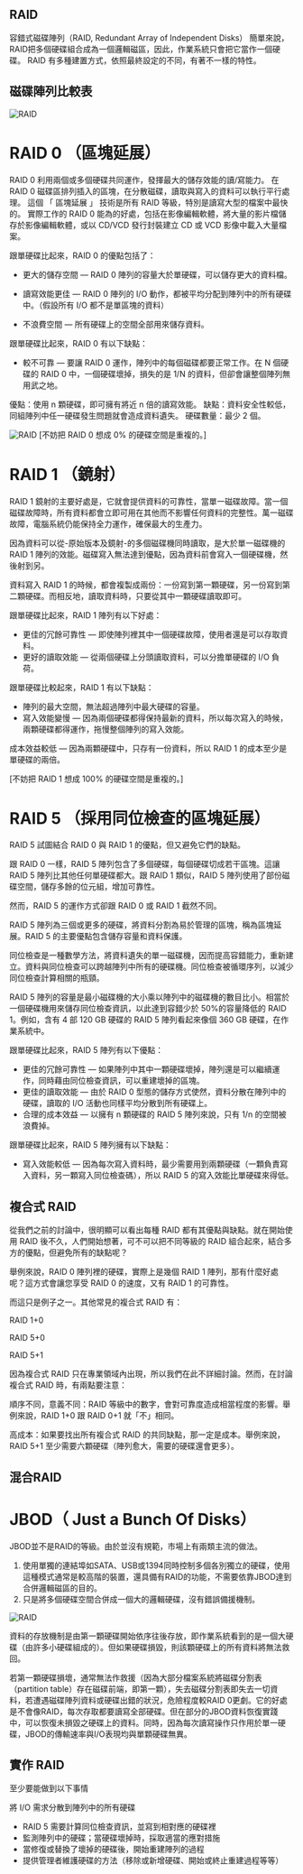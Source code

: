 ## RAID
容錯式磁碟陣列（RAID, Redundant Array of Independent Disks）
簡單來說，RAID把多個硬碟組合成為一個邏輯磁區，因此，作業系統只會把它當作一個硬碟。
RAID 有多種建置方式，依照最終設定的不同，有著不一樣的特性。

## 磁碟陣列比較表
![RAID](http://7.blog.xuite.net/7/c/f/f/235965372/blog_3098629/txt/189424118/0.jpg)


# RAID 0 （區塊延展）

RAID 0 利用兩個或多個硬碟共同運作，發揮最大的儲存效能的讀/寫能力。
在 RAID 0 磁碟區排列插入的區塊，在分散磁碟，讀取與寫入的資料可以執行平行處理。
這個 「 區塊延展 」 技術是所有 RAID 等級，特別是讀寫大型的檔案中最快的。
實際工作的 RAID 0 能為的好處，包括在影像編輯軟體，將大量的影片檔儲存於影像編輯軟體，或以 CD/VCD 發行封裝建立 CD 或 VCD 影像中載入大量檔案。

跟單硬碟比起來，RAID 0 的優點包括了：

- 更大的儲存空間 — RAID 0 陣列的容量大於單硬碟，可以儲存更大的資料檔。

- 讀寫效能更佳 — RAID 0 陣列的 I/O 動作，都被平均分配到陣列中的所有硬碟中。（假設所有 I/O 都不是單區塊的資料）

- 不浪費空間 — 所有硬碟上的空間全部用來儲存資料。

跟單硬碟比起來，RAID 0 有以下缺點：

- 較不可靠 — 要讓 RAID 0 運作，陣列中的每個磁碟都要正常工作。在 N 個硬碟的 RAID 0 中，一個硬碟壞掉，損失的是 1/N 的資料，但卻會讓整個陣列無用武之地。

優點：使用 n 顆硬碟，即可擁有將近 n 倍的讀寫效能。
缺點：資料安全性較低，同組陣列中任一硬碟發生問題就會造成資料遺失。
硬碟數量：最少 2 個。

![RAID](http://www.intel.com/content/dam/support/us/en/images/chipsets/imsm/sb/img/raid2.jpg)
[不妨把 RAID 0 想成 0% 的硬碟空間是重複的。]

# RAID 1 （鏡射）
RAID 1 鏡射的主要好處是，它就會提供資料的可靠性，當單一磁碟故障。當一個磁碟故障時，所有資料都會立即可用在其他而不影響任何資料的完整性。萬一磁碟故障，電腦系統仍能保持全力運作，確保最大的生產力。

因為資料可以從-原始版本及鏡射-的多個磁碟機同時讀取，是大於單一磁碟機的 RAID 1 陣列的效能。磁碟寫入無法達到優點，因為資料前會寫入一個硬碟機，然後射到另。

資料寫入 RAID 1 的時候，都會複製成兩份：一份寫到第一顆硬碟，另一份寫到第二顆硬碟。而相反地，讀取資料時，只要從其中一顆硬碟讀取即可。

跟單硬碟比起來，RAID 1 陣列有以下好處：

- 更佳的冗餘可靠性 — 即使陣列裡其中一個硬碟故障，使用者還是可以存取資料。
- 更好的讀取效能 — 從兩個硬碟上分頭讀取資料，可以分擔單硬碟的 I/O 負荷。

跟單硬碟比較起來，RAID 1 有以下缺點：

- 陣列的最大空間，無法超過陣列中最大硬碟的容量。
- 寫入效能變慢 — 因為兩個硬碟都得保持最新的資料，所以每次寫入的時候，兩顆硬碟都得運作，拖慢整個陣列的寫入效能。

成本效益較低 — 因為兩顆硬碟中，只存有一份資料，所以 RAID 1 的成本至少是單硬碟的兩倍。

[不妨把 RAID 1 想成 100% 的硬碟空間是重複的。]

# RAID 5 （採用同位檢查的區塊延展）
RAID 5 試圖結合 RAID 0 與 RAID 1 的優點，但又避免它們的缺點。

跟 RAID 0 一樣，RAID 5 陣列包含了多個硬碟，每個硬碟切成若干區塊。這讓 RAID 5 陣列比其他任何單硬碟都大。跟 RAID 1 類似，RAID 5 陣列使用了部份磁碟空間，儲存多餘的位元組，增加可靠性。

然而，RAID 5 的運作方式卻跟 RAID 0 或 RAID 1 截然不同。

RAID 5 陣列為三個或更多的硬碟，將資料分割為易於管理的區塊，稱為區塊延展。RAID 5 的主要優點包含儲存容量和資料保護。

同位檢查是一種數學方法，將資料遺失的單一磁碟機，因而提高容錯能力，重新建立。資料與同位檢查可以跨越陣列中所有的硬碟機。同位檢查被循環序列，以減少同位檢查計算相關的瓶頸。

RAID 5 陣列的容量是最小磁碟機的大小乘以陣列中的磁碟機的數目比小。相當於一個硬碟機用來儲存同位檢查資訊，以此達到容錯少於 50%的容量降低的 RAID 1。例如，含有 4 部 120 GB 硬碟的 RAID 5 陣列看起來像個 360 GB 硬碟，在作業系統中。

跟單硬碟比起來，RAID 5 陣列有以下優點：

- 更佳的冗餘可靠性 — 如果陣列中其中一顆硬碟壞掉，陣列還是可以繼續運作，同時藉由同位檢查資訊，可以重建壞掉的區塊。
- 更佳的讀取效能 — 由於 RAID 0 型態的儲存方式使然，資料分散在陣列中的硬碟，讀取的 I/O 活動也同樣平均分散到所有硬碟上。
- 合理的成本效益 — 以擁有 n 顆硬碟的 RAID 5 陣列來說，只有 1/n 的空間被浪費掉。

跟單硬碟比起來，RAID 5 陣列擁有以下缺點：

- 寫入效能較低 — 因為每次寫入資料時，最少需要用到兩顆硬碟（一顆負責寫入資料，另一顆寫入同位檢查碼），所以 RAID 5 的寫入效能比單硬碟來得低。

## 複合式 RAID

從我們之前的討論中，很明顯可以看出每種 RAID 都有其優點與缺點。就在開始使用 RAID 後不久，人們開始想著，可不可以把不同等級的 RAID 組合起來，結合多方的優點，但避免所有的缺點呢？

舉例來說，RAID 0 陣列裡的硬碟，實際上是幾個 RAID 1 陣列，那有什麼好處呢？這方式會讓您享受 RAID 0 的速度，又有 RAID 1 的可靠性。

而這只是例子之一。其他常見的複合式 RAID 有：

RAID 1+0

RAID 5+0

RAID 5+1

因為複合式 RAID 只在專業領域內出現，所以我們在此不詳細討論。然而，在討論複合式 RAID 時，有兩點要注意：

順序不同，意義不同：RAID 等級中的數字，會對可靠度造成相當程度的影響。舉例來說，RAID 1+0 跟 RAID 0+1 就「不」相同。

高成本：如果要找出所有複合式 RAID 的共同缺點，那一定是成本。舉例來說，RAID 5+1 至少需要六顆硬碟（陣列愈大，需要的硬碟還會更多）。

## 混合RAID
# JBOD（ Just a Bunch Of Disks）
JBOD並不是RAID的等級。由於並沒有規範，市場上有兩類主流的做法。

1. 使用單獨的連結埠如SATA、USB或1394同時控制多個各別獨立的硬碟，使用這種模式通常是較高階的裝置，還具備有RAID的功能，不需要依靠JBOD達到合併邏輯磁區的目的。
2. 只是將多個硬碟空間合併成一個大的邏輯硬碟，沒有錯誤備援機制。

![RAID](https://upload.wikimedia.org/wikipedia/commons/thumb/e/e2/JBOD.svg/750px-JBOD.svg.png)

資料的存放機制是由第一顆硬碟開始依序往後存放，即作業系統看到的是一個大硬碟（由許多小硬碟組成的）。但如果硬碟損毀，則該顆硬碟上的所有資料將無法救回。

若第一顆硬碟損壞，通常無法作救援（因為大部分檔案系統將磁碟分割表（partition table）存在磁碟前端，即第一顆），失去磁碟分割表即失去一切資料，若遭遇磁碟陣列資料或硬碟出錯的狀況，危險程度較RAID 0更劇。它的好處是不會像RAID，每次存取都要讀寫全部硬碟。但在部分的JBOD資料恢復實踐中，可以恢復未損毀之硬碟上的資料。同時，因為每次讀寫操作只作用於單一硬碟，JBOD的傳輸速率與I/O表現均與單顆硬碟無異。

## 實作 RAID
至少要能做到以下事情

將 I/O 需求分散到陣列中的所有硬碟

- RAID 5 需要計算同位檢查資訊，並寫到相對應的硬碟裡
- 監測陣列中的硬碟；當硬碟壞掉時，採取適當的應對措施
- 當修復或替換了壞掉的硬碟後，開始重建陣列的過程
- 提供管理者維護硬碟的方法（移除或新增硬碟、開始或終止重建過程等等）
